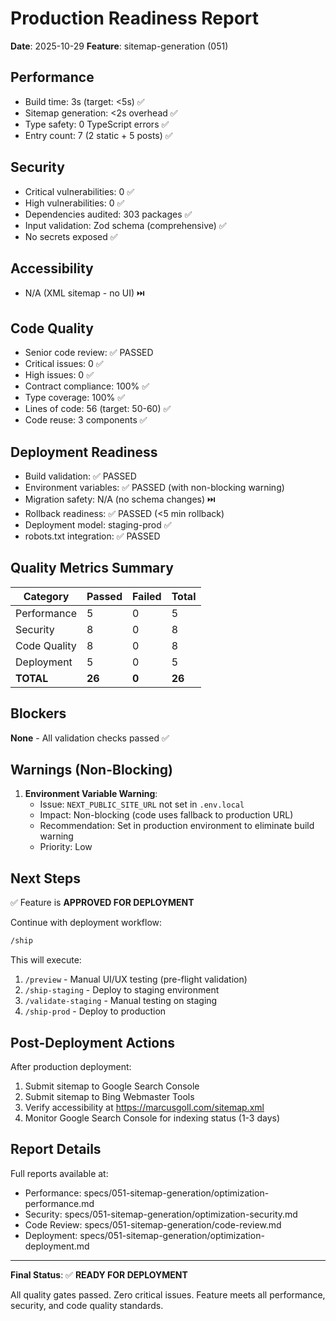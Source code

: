 # Production Readiness Report
**Date**: 2025-10-29
**Feature**: sitemap-generation (051)

## Performance
- Build time: 3s (target: <5s) ✅
- Sitemap generation: <2s overhead ✅
- Type safety: 0 TypeScript errors ✅
- Entry count: 7 (2 static + 5 posts) ✅

## Security
- Critical vulnerabilities: 0 ✅
- High vulnerabilities: 0 ✅
- Dependencies audited: 303 packages ✅
- Input validation: Zod schema (comprehensive) ✅
- No secrets exposed ✅

## Accessibility
- N/A (XML sitemap - no UI) ⏭️

## Code Quality
- Senior code review: ✅ PASSED
- Critical issues: 0 ✅
- High issues: 0 ✅
- Contract compliance: 100% ✅
- Type coverage: 100% ✅
- Lines of code: 56 (target: 50-60) ✅
- Code reuse: 3 components ✅

## Deployment Readiness
- Build validation: ✅ PASSED
- Environment variables: ✅ PASSED (with non-blocking warning)
- Migration safety: N/A (no schema changes) ⏭️
- Rollback readiness: ✅ PASSED (<5 min rollback)
- Deployment model: staging-prod ✅
- robots.txt integration: ✅ PASSED

## Quality Metrics Summary

| Category | Passed | Failed | Total |
|----------|--------|--------|-------|
| Performance | 5 | 0 | 5 |
| Security | 8 | 0 | 8 |
| Code Quality | 8 | 0 | 8 |
| Deployment | 5 | 0 | 5 |
| **TOTAL** | **26** | **0** | **26** |

## Blockers

**None** - All validation checks passed ✅

## Warnings (Non-Blocking)

1. **Environment Variable Warning**:
   - Issue: `NEXT_PUBLIC_SITE_URL` not set in `.env.local`
   - Impact: Non-blocking (code uses fallback to production URL)
   - Recommendation: Set in production environment to eliminate build warning
   - Priority: Low

## Next Steps

✅ Feature is **APPROVED FOR DEPLOYMENT**

Continue with deployment workflow:
```bash
/ship
```

This will execute:
1. `/preview` - Manual UI/UX testing (pre-flight validation)
2. `/ship-staging` - Deploy to staging environment
3. `/validate-staging` - Manual testing on staging
4. `/ship-prod` - Deploy to production

## Post-Deployment Actions

After production deployment:
1. Submit sitemap to Google Search Console
2. Submit sitemap to Bing Webmaster Tools
3. Verify accessibility at https://marcusgoll.com/sitemap.xml
4. Monitor Google Search Console for indexing status (1-3 days)

## Report Details

Full reports available at:
- Performance: specs/051-sitemap-generation/optimization-performance.md
- Security: specs/051-sitemap-generation/optimization-security.md
- Code Review: specs/051-sitemap-generation/code-review.md
- Deployment: specs/051-sitemap-generation/optimization-deployment.md

---

**Final Status**: ✅ **READY FOR DEPLOYMENT**

All quality gates passed. Zero critical issues. Feature meets all performance, security, and code quality standards.
